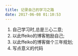 ```yaml
---
title: 记录自己的学习之路
date: 2017-06-08 01:10:53
---
```



1. 自己学习时,总是三心二意;
2. 以此ffeiko的博客勉励自己;
3. 以此ffeiko的博客做个三年规划;
4. 写点意义的代码